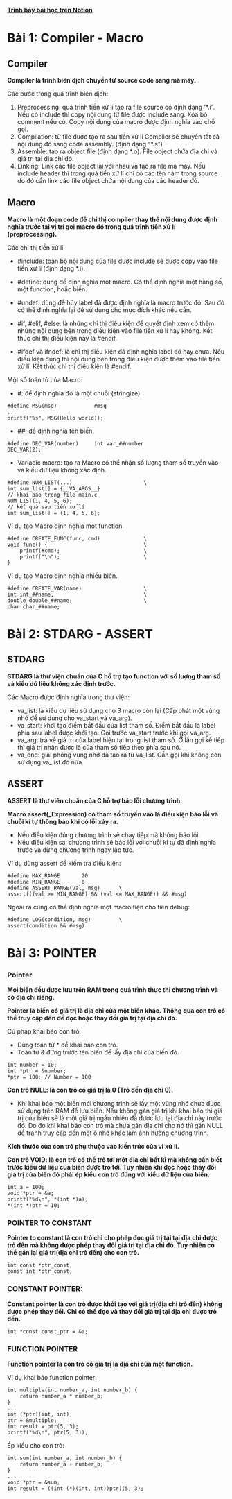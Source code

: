 **[Trình bày bài học trên Notion](https://ritzy-tray-c64.notion.site/Advance-C-CPP-1340b8981c614ba29eb68631e6479064)**

# Bài 1: Compiler - Macro
## Compiler
**Compiler là trình biên dịch chuyển từ source code sang mã máy.**

Các bước trong quá trình biên dịch:
1. Preprocessing: quá trình tiền xử lí tạo ra file source có định dạng ‘*.i”. Nếu có include thì copy nội dung từ file được include sang. Xóa bỏ comment nếu có. Copy nội dung của macro được định nghĩa vào chỗ gọi.
2. Compilation: từ file được tạo ra sau tiền xử lí Compiler sẽ chuyển tất cả nội dung đó sang code assembly. (định dạng “*.s”)
3. Assemble: tạo ra object file  (định dạng *.o). File object chứa địa chỉ và giá trị tại địa chỉ đó.
4. Linking: Link các file object lại với nhau và tạo ra file mã máy. Nếu include header thì trong quá tiền xử lí chỉ có các tên hàm trong source do đó cần link các file object chứa nội dung của các header đó.
## Macro
**Macro là một đoạn code để chỉ thị compiler thay thế nội dung được định nghĩa trước tại vị trí gọi macro đó trong quá trình tiền xử lí (preprocessing).**

Các chỉ thị tiền xử lí:
* #include: toàn bộ nội dung của file được include sẽ được copy vào file tiền xử lí (định dạng *.i).
    
* #define: dùng để định nghĩa một macro. Có thể định nghĩa một hằng số, một function, hoặc biến.
    
* #undef: dùng để hủy label đã được định nghĩa là macro trước đó. Sau đó có thể định nghĩa lại để sử dụng cho mục đích khác nếu cần.
    
* #if, #elif, #else: là những chỉ thị điều kiện để quyết định xem có thêm những nội dung bên trong điều kiện vào file tiền xử lí hay không. Kết thúc chỉ thị điều kiện này là #endif.
    
* #ifdef và ifndef: là chỉ thị điều kiện đã định nghĩa label đó hay chưa. Nếu điều kiện đúng thì nội dung bên trong điều kiện được thêm vào file tiền xử lí. Kết thúc chỉ thị điều kiện là #endif.

Một số toán tử của Macro:
* #: để định nghĩa đó là một chuỗi (stringize).
```
#define MSG(msg)            #msg
...
printf("%s", MSG(Hello world));
```
* ##: để định nghĩa tên biến.
```
#define DEC_VAR(number)     int var_##number
DEC_VAR(2);
```
* Variadic macro: tạo ra Macro có thể nhận số lượng tham số truyền vào và kiểu dữ liệu không xác định.
```
#define NUM_LIST(...)                       \
int sum_list[] = {__VA_ARGS__}
// khai báo trong file main.c
NUM_LIST(1, 4, 5, 6);
// kết quả sau tiền xử lí
int sum_list[] = {1, 4, 5, 6};
```

Ví dụ tạo Macro định nghĩa một function.
```
#define CREATE_FUNC(func, cmd)              \
void func() {                               \
    printf(#cmd);                           \
    printf("\n");                           \
}
```
Ví dụ tạo Macro định nghĩa nhiều biến.
```
#define CREATE_VAR(name)                    \
int int_##name;                             \
double double_##name;                       \
char char_##name;                           
```

# Bài 2: STDARG - ASSERT
## STDARG
**STDARG là thư viện chuẩn của C hỗ trợ tạo function với số lượng tham số và kiểu dữ liệu không xác định trước.**

Các Macro được định nghĩa trong thư viện:
- va_list: là kiểu dự liệu sử dụng cho 3 macro còn lại (Cấp phát một vùng nhớ để sử dụng cho va_start và va_arg).
- va_start: khởi tạo điểm bắt đầu của list tham số. Điểm bắt đầu là label phía sau label được khởi tạo. Gọi trước va_start trước khi gọi va_arg.
- va_arg: trả về giá trị của label hiện tại trong list tham số. Ở lần gọi kế tiếp thì giá trị nhận được là của tham số tiếp theo phía sau nó.
- va_end: giải phóng vùng nhớ đã tạo ra từ va_list. Cần gọi khi không còn sử dụng va_list đó nữa.
## ASSERT
 
**ASSERT là thư viên chuẩn của C hỗ trợ báo lỗi chương trình.**

**Macro assert(_Expression) có tham số truyền vào là điều kiện báo lỗi và chuỗi kí tự thông báo khi có lỗi xảy ra.**
* Nếu điều kiện đúng chương trình sẽ chạy tiếp mà không báo lỗi.
* Nếu điều kiện sai chương trình sẽ báo lỗi với chuỗi kí tự đã định nghĩa trước và dừng chương trình ngay lập tức.

Ví dụ dùng assert để kiểm tra điều kiện:
```
#define MAX_RANGE       20
#define MIN_RANGE       0
#define ASSERT_RANGE(val, msg)      \
assert(((val >= MIN_RANGE) && (val <= MAX_RANGE)) && #msg)
```
Ngoài ra cũng có thể định nghĩa một macro tiện cho tiên debug:
```
#define LOG(condition, msg)         \
assert(condition && #msg)
```

# Bài 3: POINTER
### Pointer

**Mọi biến đều được lưu trên RAM trong quá trình thực thi chương trình và có địa chỉ riêng.**

**Pointer là biến có giá trị là địa chỉ của một biến khác. Thông qua con trỏ có thể truy cập đến để đọc hoặc thay đổi giá trị tại địa chỉ đó.**

Cú pháp khai báo con trỏ:
* Dùng toán tử * để khai báo con trỏ.
* Toán tử & đứng trước tên biến để lấy địa chỉ của biến đó.
```
int number = 10;
int *ptr = &number;
*ptr = 100; // Number = 100
```
**Con trỏ NULL: là con trỏ có giá trị là 0 (Trỏ đến địa chỉ 0).**
* Khi khai báo một biến mới chương trình sẽ lấy một vùng nhớ chưa được sử dụng trên RAM để lưu biến. Nếu không gán giá trị khi khai báo thì giá trị của biến sẽ là một giá trị ngẫu nhiên đã được lưu tại địa chỉ này trước đó. Do đó khi khai báo con trỏ mà chưa gán địa chỉ cho nó thì gán NULL để tránh truy cập đến một ô nhớ khác làm ảnh hưởng chương trình.

**Kích thước của con trỏ phụ thuộc vào kiến trúc của vi xử lí.**

**Con trỏ VOID: là con trỏ có thể trỏ tới một địa chỉ bất kì mà không cần biết trước kiểu dữ liệu của biến được trỏ tới. Tuy nhiên khi đọc hoặc thay đổi giá trị của biến đó phải ép kiểu con trỏ đúng với kiểu dữ liệu của biến.**
```
int a = 100;
void *ptr = &a;
printf("%d\n", *(int *)a);
*(int *)ptr = 10;
```

### POINTER TO CONSTANT

**Pointer to constant là con trỏ chỉ cho phép đọc giá trị tại tại địa chỉ được trỏ đến mà không được phép thay đổi giá trị tại địa chỉ đó. Tuy nhiên có thể gán lại giá trị(địa chỉ trỏ đến) cho con trỏ.**
```
int const *ptr_const;
const int *ptr_const;
```

### CONSTANT POINTER:
**Constant pointer là con trỏ được khởi tạo với giá trị(địa chỉ trỏ đến) không được phép thay đổi. Chỉ có thể đọc và thay đổi giá trị tại địa chỉ được trỏ đến.**
```
int *const const_ptr = &a;
```

### FUNCTION POINTER
**Function pointer là con trỏ có giá trị là địa chỉ của một function.**

Ví dụ khai báo function pointer:
```
int multiple(int number_a, int number_b) {
    return number_a * number_b;
}
...
int (*ptr)(int, int);
ptr = &multiple;
int result = ptr(5, 3);
printf("%d\n", ptr(5, 3));
```
Ép kiểu cho con trỏ:
```
int sum(int number_a, int number_b) {
    return number_a + number_b;
}
...
void *ptr = &sum;
int result = ((int (*)(int, int))ptr)(5, 3);
```
